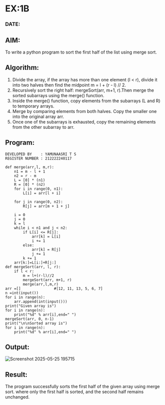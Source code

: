 # EX:1B
### DATE:
## AIM:
To write a python program to sort the first half of the list using merge sort.

## Algorithm:
1. Divide the array, if the array has more than one element (l < r), divide it into two halves then find the midpoint m = l + (r - l) // 2.
2. Recursively sort the right half: mergeSort(arr, m+1, r).Then merge the sorted subarrays using the merge() function.
3. Inside the merge() function, copy elements from the subarrays (L and R) to temporary arrays.
4. Merge by comparing elements from both halves. Copy the smaller one into the original array arr.
5. Once one of the subarrays is exhausted, copy the remaining elements from the other subarray to arr.
   
## Program:
```
DEVELOPED BY    : YAMUNAASRI T S
REGISTER NUMBER : 212222240117
```
```
def merge(arr,l, m,r):
    n1 = m - l + 1
    n2 = r - m
    L = [0] * (n1)
    R = [0] * (n2)
    for i in range(0, n1):
        L[i] = arr[l + i]
 
    for j in range(0, n2):
        R[j] = arr[m + 1 + j]
 
    i = 0 
    j = 0 
    k = l    
    while i < n1 and j < n2:
        if L[i] <= R[j]:
            arr[k] = L[i]
            i += 1
        else:
            arr[k] = R[j]
            j += 1
        k += 1
    arr[k:]=L[i:]+R[j:]
def mergeSort(arr, l, r):
    if l < r:
        m = l+(r-l)//2
        mergeSort(arr, m+1, r)
        merge(arr,l,m,r)
arr =[]               #[12, 11, 13, 5, 6, 7]
n =int(input())
for i in range(n):
    arr.append(int(input()))
print("Given array is")
for i in range(n):
    print("%d" % arr[i],end=" ")
mergeSort(arr, 0, n-1)
print("\n\nSorted array is")
for i in range(n):
    print("%d" % arr[i],end=" ")
```
## Output:
![Screenshot 2025-05-25 195715](https://github.com/user-attachments/assets/0d7d9d5f-37a4-4a02-a214-0c0a43b24f5e)


## Result:
The program successfully sorts the first half of the given array using merge sort. where only the first half is sorted, and the second half remains unchanged.
